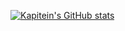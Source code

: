 [![Kapitein's GitHub stats](https://github-readme-stats.vercel.app/api?username=KapiteinKoekje)](https://github.com/anuraghazra/github-readme-stats)
